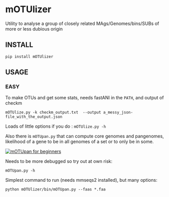 # mOTUlizer
Utility to analyse a group of closely related MAgs/Genomes/bins/SUBs of more or less dubious origin

## INSTALL

```
pip install mOTUlizer
```


## USAGE

### EASY

To make OTUs and get some stats, needs fastANI in the `PATH`, and output of checkm

```
mOTUlize.py -k checkm_output.txt  --output a_messy_json-file_with_the_output.json
```

Loads of little options if you do : `mOTUlize.py -h`

Also there is `mOTUpan.py` that can compute core genomes and pangenomes, likelihood of a gene to be in all genomes of a set or to only be in some.

[![mOTUpan for beginners](https://img.youtube.com/vi/VIeV1Gg5NS4/0.jpg)](https://www.youtube.com/watch?v=VIeV1Gg5NS4)

Needs to be more debugged so try  out at own risk:

```
mOTUpan.py -h
```

Simplest command to run (needs mmseqs2 installed), but many options:

```
python mOTUlizer/bin/mOTUpan.py --faas *.faa
```
